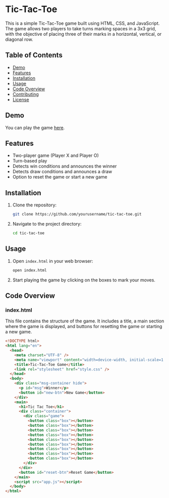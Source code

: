 # Tic-Tac-Toe

This is a simple Tic-Tac-Toe game built using HTML, CSS, and JavaScript. The game allows two players to take turns marking spaces in a 3x3 grid, with the objective of placing three of their marks in a horizontal, vertical, or diagonal row.

## Table of Contents

- [Demo](#demo)
- [Features](#features)
- [Installation](#installation)
- [Usage](#usage)
- [Code Overview](#code-overview)
- [Contributing](#contributing)
- [License](#license)

## Demo

You can play the game [here](https://your-demo-link.com).

## Features

- Two-player game (Player X and Player O)
- Turn-based play
- Detects win conditions and announces the winner
- Detects draw conditions and announces a draw
- Option to reset the game or start a new game

## Installation

1. Clone the repository:
    ```sh
    git clone https://github.com/yourusername/tic-tac-toe.git
    ```
2. Navigate to the project directory:
    ```sh
    cd tic-tac-toe
    ```

## Usage

1. Open `index.html` in your web browser:
    ```sh
    open index.html
    ```

2. Start playing the game by clicking on the boxes to mark your moves.

## Code Overview

### index.html

This file contains the structure of the game. It includes a title, a main section where the game is displayed, and buttons for resetting the game or starting a new game.

```html
<!DOCTYPE html>
<html lang="en">
  <head>
    <meta charset="UTF-8" />
    <meta name="viewport" content="width=device-width, initial-scale=1.0" />
    <title>Tic-Tac-Toe Game</title>
    <link rel="stylesheet" href="style.css" />
  </head>
  <body>
    <div class="msg-container hide">
      <p id="msg">Winner</p>
      <button id="new-btn">New Game</button>
    </div>
    <main>
      <h1>Tic Tac Toe</h1>
      <div class="container">
        <div class="game">
          <button class="box"></button>
          <button class="box"></button>
          <button class="box"></button>
          <button class="box"></button>
          <button class="box"></button>
          <button class="box"></button>
          <button class="box"></button>
          <button class="box"></button>
          <button class="box"></button>
        </div>
      </div>
      <button id="reset-btn">Reset Game</button>
    </main>
    <script src="app.js"></script>
  </body>
</html>
